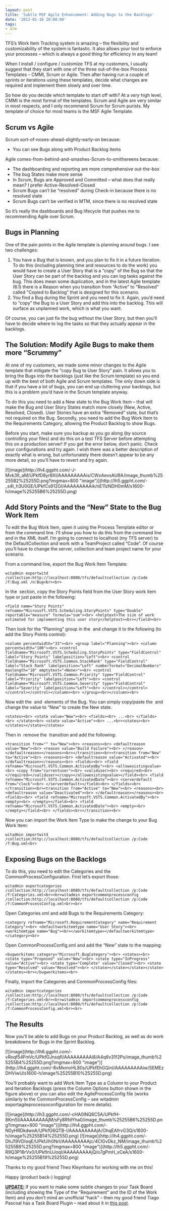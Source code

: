 ```yaml
---
layout: post
title: 'Subtle MSF Agile Enhancement: Adding Bugs to the Backlogs'
date: '2013-01-18 20:08:00'
tags:
- alm
---
```


TFS’s Work Item Tracking system is amazing – the flexibility and customizability of the system is fantastic. It also allows your tool to enforce your processes – which is always a good thing for efficiency in any team!

When I install / configure / customize TFS at my customers, I usually suggest that they start with one of the three out-of-the-box Process Templates – CMMI, Scrum or Agile. Then after having run a couple of sprints or iterations using these templates, decide what changes are required and implement them slowly and over time.

So how do you decide which template to start off with? At a _very_ high level, CMMI is the most formal of the templates. Scrum and Agile are very similar in most respects, and I only recommend Scrum for Scrum purists. My template of choice for most teams is the MSF Agile Template.

## Scrum vs Agile

Scrum sort-of-noses-ahead-slightly-early-on because:

- You can see Bugs along with Product Backlog items

Agile comes-from-behind-and-smashes-Scrum-to-smithereens because:

- The dashboarding and reporting are more comprehensive out-the-box
- The bug States make more sense
- In Scrum, Bugs are Approved and Committed – what does that really mean? I prefer Active-Resolved-Closed
- Scrum Bugs can’t be “resolved” during Check-in because there is no resolved state
- Scrum Bugs can’t be verified in MTM, since there is no resolved state

So it’s really the dashboards and Bug lifecycle that pushes me to recommending Agile over Scrum.

## Bugs in Planning

One of the pain points in the Agile template is planning around bugs. I see two challenges:

1. You have a Bug that is known, and you plan to fix it in a future Iteration. To do this (including planning time and resources to do the work) you would have to create a User Story that is a “copy” of the Bug so that the User Story can be part of the backlog and you can log tasks against the bug. This does mean some duplication, and in the latest Agile template (6.1) there is a Reason when you transition from “Active” to “Resolved” called "Copied to Backlog” that is designed for this scenario.
2. You find a Bug during the Sprint and you need to fix it. Again, you’d need to “copy” the Bug to a User Story and add this into the backlog. This will surface as unplanned work, which is what you want.

Of course, you can just fix the bug without the User Story, but then you’ll have to decide where to log the tasks so that they actually appear in the backlogs.

## The Solution: Modify Agile Bugs to make them more “Scrummy”

At one of my customers, we made some minor changes to the Agile template that mitigate the “copy Bug to User Story” pain. It allows you to bring the Bugs into the backlogs (just like the Scrum template) so you end up with the best of both Agile and Scrum templates. The only down side is that if you have a lot of bugs, you can end up cluttering your backlogs, but this is a problem you’d have in the Scrum template anyway.

To do this you need to add a New state to the Bug Work Item – that will make the Bug and User Story States match more closely (New, Active, Resolved, Closed). User Stories have an extra “Removed” state, but that’s not required on the Bug. Secondly, you need to add the Bug Work Item to the Requirements Category, allowing the Product Backlog to show Bugs.

Before you start, make sure you backup as you go along (by source controlling your files) and do this on a test TFS Server before attempting this on a production server! If you get the error below, don’t panic. Check your configurations and try again. I wish there was a better description of exactly what is wrong, but unfortunately there doesn’t appear to be any more detail, so you’ll have to revert and try again.

<!--kg-card-begin: html-->[![image](http://lh4.ggpht.com/-J-Mvk3lt_aM/UPkfD8yr8XI/AAAAAAAAAis/CWxAevsAU8A/image_thumb%25255B2%25255D.png?imgmax=800 "image")](http://lh5.ggpht.com/-_s4I_h3U0GE/UPkfCs912GI/AAAAAAAAAik/nE11zNDH0mM/s1600-h/image%25255B6%25255D.png)<!--kg-card-end: html-->
## Add Story Points and the “New” State to the Bug Work Item

To edit the Bug Work Item, open it using the Process Template editor or from the command line. I’ll show you how to do this from the command line and in the XML itself. I’m going to connect to localhost (my TFS server) to the DefaultCollection and work with a TeamProject called “Code”. Of course you’ll have to change the server, collection and team project name for your scenario.

From a command line, export the Bug Work Item Template:

    witadmin exportwitd /collection:http://localhost:8080/tfs/defaultcollection /p:Code /f:Bug.xml /n:Bug<br><br>

In the &nbsp;section, copy the Story Points field from the User Story work item type or just paste in the following:

    <field name="Story Points" refname="Microsoft.VSTS.Scheduling.StoryPoints" type="Double" reportable="measure" formula="sum"><br> <helptext>The size of work estimated for implementing this user story</helptext><br></field><br>

Then look for the “Planning” group in the &nbsp;and change it to the following (to add the Story Points control):

    <column percentwidth="33"><br> <group label="Planning"><br> <column percentwidth="100"><br> <control fieldname="Microsoft.VSTS.Scheduling.StoryPoints" type="FieldControl" label="Story Points" labelposition="Left"><br> <control fieldname="Microsoft.VSTS.Common.StackRank" type="FieldControl" label="Stack Rank" labelposition="Left" numberformat="DecimalNumbers" maxlength="10" emptytext="<None>"><br> <control fieldname="Microsoft.VSTS.Common.Priority" type="FieldControl" label="Priority" labelposition="Left"><br> <control fieldname="Microsoft.VSTS.Common.Severity" type="FieldControl" label="Severity" labelposition="Left"><br> </control></control></control></control></column><br> </group><br></column><br>

Now edit the &nbsp;and &nbsp;elements of the Bug. You can simply copy/paste the &nbsp;and change the value to “New” to create the New state.

    <states><br> <state value="New"><br> <fields><br> ...<br> </fields><br> </state><br> <state value="Active"><br> ...<br><states><br></states></state></states>

Then in &nbsp;remove the &nbsp;transition and add the following:

    <transition from="" to="New"><br> <reasons><br> <defaultreason value="New"><br> <reason value="Build Failure"><br> </reason></defaultreason></reasons><br></transition><br><transition from="New" to="Active"><br> <reasons><br> <defaultreason value="Activated"><br> </defaultreason></reasons><br> <fields><br> <field refname="Microsoft.VSTS.Common.ActivatedBy"><br> <allowexistingvalue><br> <copy from="currentuser"><br> <validuser><br> <required><br> </required></validuser></copy></allowexistingvalue></field><br> <field refname="Microsoft.VSTS.Common.ActivatedDate"><br> <serverdefault from="clock"><br> </serverdefault></field><br> </fields><br></transition><br><transition from="Active" to="New"><br> <reasons><br> <defaultreason value="Deactivated"><br> </defaultreason></reasons><br> <fields><br> <field refname="Microsoft.VSTS.Common.ActivatedBy"><br> <empty><br> </empty></field><br> <field refname="Microsoft.VSTS.Common.ActivatedDate"><br> <empty><br> </empty></field><br> </fields><br></transition><br>

Now you can import the Work Item Type to make the change to your Bug Work Item:

    witadmin importwitd /collection:http://localhost:8080/tfs/defaultcollection /p:Code /f:Bug.xml<br>

## Exposing Bugs on the Backlogs

To do this, you need to edit the Categories and the CommonProcessConfiguration. First let’s export those:

    witadmin exportcategories /collection:http://localhost:8080/tfs/defaultcollection /p:Code /f:Categories.xml<br><br>witadmin exportcommonprocessconfig /collection:http://localhost:8080/tfs/defaultcollection /p:Code /f:CommonProcessConfig.xml<br><br>

Open Categories.xml and add Bugs to the Requirements Category:

    <category refname="Microsoft.RequirementCategory" name="Requirement Category"><br> <defaultworkitemtype name="User Story"><br> <workitemtype name="Bug"><br></workitemtype></defaultworkitemtype></category><br>

Open CommonProcessConfig.xml and add the “New” state to the mapping:

    <bugworkitems category="Microsoft.BugCategory"><br> <states><br> <state type="Proposed" value="New"><br> <state type="InProgress" value="Active"><br> <state type="Complete" value="Closed"><br> <state type="Resolved" value="Resolved"><br> </state></state></state></state></states><br></bugworkitems><br>

Finally, import the Categories and CommonProcessConfig files:

    witadmin importcategories /collection:http://localhost:8080/tfs/defaultcollection /p:Code /f:Categories.xml<br><br>witadmin importcommonprocessconfig /collection:http://localhost:8080/tfs/defaultcollection /p:Code /f:CommonProcessConfig.xml<br><br>

## The Results

Now you’ll be able to add Bugs on your Product Backlog, as well as do work breakdowns for Bugs in the Sprint Backlog.

<!--kg-card-begin: html-->[![image](http://lh6.ggpht.com/-vRoqf54FmVc/UPkfGJnsqfI/AAAAAAAAAi8/A4q6v31f2Ps/image_thumb%25255B4%25255D.png?imgmax=800 "image")](http://lh4.ggpht.com/-6vMxmvHL80s/UPkfEhGQinI/AAAAAAAAAiw/SEMEzDHViwU/s1600-h/image%25255B10%25255D.png)<!--kg-card-end: html-->

You’ll probably want to add Work Item Type as a Column to your Product and Iteration Backlogs (press the Column Options button shown in the figure above) or you can also edit the AgileProcessConfig file (works similarly to the CommonProcessConfig – see witadmin exportagileprocessoconfiguration for more details).

<!--kg-card-begin: html-->[![image](http://lh3.ggpht.com/-cHA0lNQ6C5A/UPkfH-8Km5I/AAAAAAAAAjM/sFy8RfdYha0/image_thumb%25255B6%25255D.png?imgmax=800 "image")](http://lh4.ggpht.com/-N0yHRDkdwoA/UPkfG6QTB-I/AAAAAAAAAjA/OhqEAfrvG3Q/s1600-h/image%25255B14%25255D.png)<!--kg-card-end: html-->

<!--kg-card-begin: html-->[![image](http://lh4.ggpht.com/-DhJ19VDIoqE/UPkfJlh0NrI/AAAAAAAAAjc/4ClGvDkz_NM/image_thumb%25255B9%25255D.png?imgmax=800 "image")](http://lh5.ggpht.com/-R9Q3P16rVx0/UPkfInUJoqI/AAAAAAAAAjQ/o7gPmH_xCeA/s1600-h/image%25255B19%25255D.png)<!--kg-card-end: html-->

Thanks to my good friend Theo Kleynhans for working with me on this!

Happy (product back-) logging!

**<u>UPDATE:</u>** If you want to make some subtle changes to your Task Board (including showing the Type of the “Requirement” and the ID of the Work Item) and you don’t mind an unofficial “hack” – then my good friend Tiago Pascoal has a Task Board Plugin – read about it in [this post](http://pascoal.net/2013/02/team-foundation-task-board-enhancer-version-0-6-1-released/).


